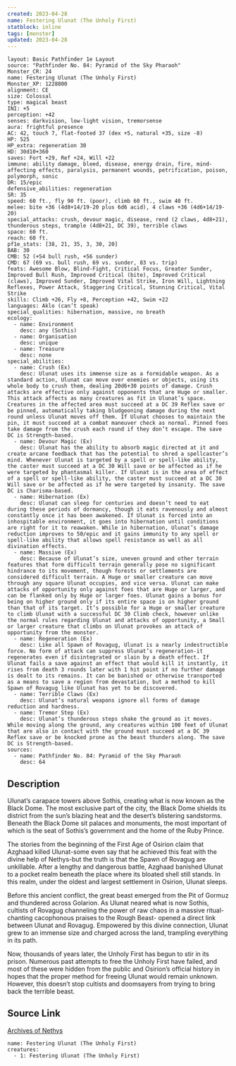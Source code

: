 ```yaml
---
created: 2023-04-28
name: Festering Ulunat (The Unholy First)
statblock: inline
tags: [monster]
updated: 2023-04-28
---
```

```statblock
layout: Basic Pathfinder 1e Layout
source: "Pathfinder No. 84: Pyramid of the Sky Pharaoh"
Monster_CR: 24
name: Festering Ulunat (The Unholy First)
Monster_XP: 1228800
alignment: CE
size: Colossal
type: magical beast
INI: +5
perception: +42
senses: darkvision, low-light vision, tremorsense
aura: frightful presence
AC: 42, touch 7, flat-footed 37 (dex +5, natural +35, size -8)
HP: 525
HP_extra: regeneration 30
HD: 30d10+360
saves: Fort +29, Ref +24, Will +22
immune: ability damage, bleed, disease, energy drain, fire, mind-affecting effects, paralysis, permanent wounds, petrification, poison, polymorph, sonic
DR: 15/epic
defensive_abilities: regeneration
SR: 35
speed: 60 ft., fly 90 ft. (poor), climb 60 ft., swim 40 ft.
melee: bite +36 (4d8+14/19-20 plus 6d6 acid), 4 claws +36 (4d6+14/19-20)
special_attacks: crush, devour magic, disease, rend (2 claws, 4d8+21), thunderous steps, trample (4d8+21, DC 39), terrible claws
space: 60 ft.
reach: 60 ft.
pf1e_stats: [38, 21, 35, 3, 30, 20]
BAB: 30
CMB: 52 (+54 bull rush, +56 sunder)
CMD: 67 (69 vs. bull rush, 69 vs. sunder, 83 vs. trip)
feats: Awesome Blow, Blind-Fight, Critical Focus, Greater Sunder, Improved Bull Rush, Improved Critical (bite), Improved Critical (claws), Improved Sunder, Improved Vital Strike, Iron Will, Lightning Reflexes, Power Attack, Staggering Critical, Stunning Critical, Vital Strike
skills: Climb +26, Fly +8, Perception +42, Swim +22
languages: Aklo (can’t speak)
special_qualities: hibernation, massive, no breath
ecology:
  - name: Environment
    desc: any (Sothis)
  - name: Organisation
    desc: unique
  - name: Treasure
    desc: none
special_abilities:
  - name: Crush (Ex)
    desc: Ulunat uses its immense size as a formidable weapon. As a standard action, Ulunat can move over enemies or objects, using its whole body to crush them, dealing 20d6+30 points of damage. Crush attacks are effective only against opponents that are Huge or smaller. This attack affects as many creatures as fit in Ulunat’s space. Creatures in the affected area must succeed at a DC 39 Reflex save or be pinned, automatically taking bludgeoning damage during the next round unless Ulunat moves off them. If Ulunat chooses to maintain the pin, it must succeed at a combat maneuver check as normal. Pinned foes take damage from the crush each round if they don’t escape. The save DC is Strength-based.
  - name: Devour Magic (Ex)
    desc: Ulunat has the ability to absorb magic directed at it and create arcane feedback that has the potential to shred a spellcaster’s mind. Whenever Ulunat is targeted by a spell or spell-like ability, the caster must succeed at a DC 30 Will save or be affected as if he were targeted by phantasmal killer. If Ulunat is in the area of effect of a spell or spell-like ability, the caster must succeed at a DC 30 Will save or be affected as if he were targeted by insanity. The save DC is Charisma-based.
  - name: Hibernation (Ex)
    desc: Ulunat can sleep for centuries and doesn’t need to eat during these periods of dormancy, though it eats ravenously and almost constantly once it has been awakened. If Ulunat is forced into an inhospitable environment, it goes into hibernation until conditions are right for it to reawaken. While in hibernation, Ulunat’s damage reduction improves to 50/epic and it gains immunity to any spell or spell-like ability that allows spell resistance as well as all divination effects.
  - name: Massive (Ex)
    desc: Because of Ulunat’s size, uneven ground and other terrain features that form difficult terrain generally pose no significant hindrance to its movement, though forests or settlements are considered difficult terrain. A Huge or smaller creature can move through any square Ulunat occupies, and vice versa. Ulunat can make attacks of opportunity only against foes that are Huge or larger, and can be flanked only by Huge or larger foes. Ulunat gains a bonus for being on higher ground only if its entire space is on higher ground than that of its target. It’s possible for a Huge or smaller creature to climb Ulunat with a successful DC 30 Climb check, however unlike the normal rules regarding Ulunat and attacks of opportunity, a Small or larger creature that climbs on Ulunat provokes an attack of opportunity from the monster.
  - name: Regeneration (Ex)
    desc: Like all Spawn of Rovagug, Ulunat is a nearly indestructible force. No form of attack can suppress Ulunat’s regeneration-it regenerates even if disintegrated or slain by a death effect. If Ulunat fails a save against an effect that would kill it instantly, it rises from death 3 rounds later with 1 hit point if no further damage is dealt to its remains. It can be banished or otherwise transported as a means to save a region from devastation, but a method to kill Spawn of Rovagug like Ulunat has yet to be discovered.
  - name: Terrible Claws (Ex)
    desc: Ulunat’s natural weapons ignore all forms of damage reduction and hardness.
  - name: Tremor Step (Ex)
    desc: Ulunat’s thunderous steps shake the ground as it moves. While moving along the ground, any creatures within 100 feet of Ulunat that are also in contact with the ground must succeed at a DC 39 Reflex save or be knocked prone as the beast thunders along. The save DC is Strength-based.
sources:
  - name: Pathfinder No. 84: Pyramid of the Sky Pharaoh
    desc: 64
```
## Description
Ulunat’s carapace towers above Sothis, creating what is now known as the Black Dome. The most exclusive part of the city, the Black Dome shields its district from the sun’s blazing heat and the desert’s blistering sandstorms. Beneath the Black Dome sit palaces and monuments, the most important of which is the seat of Sothis’s government and the home of the Ruby Prince.

 The stories from the beginning of the First Age of Osirion claim that Azghaad killed Ulunat-some even say that he achieved this feat with the divine help of Nethys-but the truth is that the Spawn of Rovagug are unkillable. After a lengthy and dangerous battle, Azghaad banished Ulunat to a pocket realm beneath the place where its bloated shell still stands. In this realm, under the oldest and largest settlement in Osirion, Ulunat sleeps.

 Before this ancient conflict, the great beast emerged from the Pit of Gormuz and thundered across Golarion. As Ulunat neared what is now Sothis, cultists of Rovagug channeling the power of raw chaos in a massive ritual- chanting cacophonous praises to the Rough Beast- opened a direct link between Ulunat and Rovagug. Empowered by this divine connection, Ulunat grew to an immense size and charged across the land, trampling everything in its path.

 Now, thousands of years later, the Unholy First has begun to stir in its prison. Numerous past attempts to free the Unholy First have failed, and most of these were hidden from the public and Osirion’s official history in hopes that the proper method for freeing Ulunat would remain unknown. However, this doesn’t stop cultists and doomsayers from trying to bring back the terrible beast.
## Source Link
[Archives of Nethys](https://aonprd.com/MonsterDisplay.aspx?ItemName=Festering%20Ulunat%20(The%20Unholy%20First))
```encounter-table
name: Festering Ulunat (The Unholy First)
creatures:
  - 1: Festering Ulunat (The Unholy First)
```
